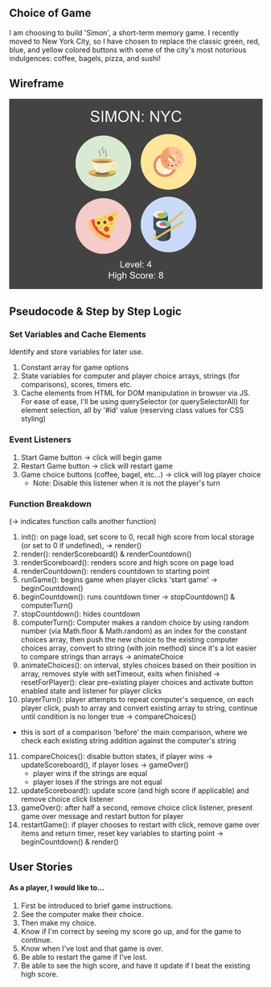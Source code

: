 ## Choice of Game
I am choosing to build 'Simon', a short-term memory game. I recently moved to New York City, so I have chosen to replace the classic green, red, blue, and yellow colored buttons with some of the city's most notorious indulgences: coffee, bagels, pizza, and sushi!

## Wireframe
![wireframe](./images/wireframe.png)

## Pseudocode & Step by Step Logic
### Set Variables and Cache Elements
Identify and store variables for later use.
1. Constant array for game options
2. State variables for computer and player choice arrays, strings (for comparisons), scores, timers etc.
3. Cache elements from HTML for DOM manipulation in browser via JS. For ease of ease, I'll be using querySelector (or querySelectorAll) for element selection, all by '#id' value (reserving class values for CSS styling)

### Event Listeners
1. Start Game button -> click will begin game
2. Restart Game button -> click will restart game
3. Game choice buttons (coffee, bagel, etc...) -> click will log player choice
    - Note: Disable this listener when it is not the player's turn

### Function Breakdown
(-> indicates function calls another function)
1. init(): on page load, set score to 0, recall high score from local storage (or set to 0 if undefined), -> render()
2. render(): renderScoreboard() & renderCountdown()
3. renderScoreboard(): renders score and high score on page load
4. renderCountdown(): renders countdown to starting point
5. runGame(): begins game when player clicks 'start game' -> beginCountdown()
6. beginCountdown(): runs countdown timer -> stopCountdown() & computerTurn()
7. stopCountdown(): hides countdown
8. computerTurn(): Computer makes a random choice by using random number (via Math.floor & Math.random) as an index for the constant choices array, then push the new choice to the existing computer choices array, convert to string (with join method) since it's a lot easier to compare strings than arrays -> animateChoice
9. animateChoices(): on interval, styles choices based on their position in array, removes style with setTimeout, exits when finished -> resetForPlayer(): clear pre-existing player choices and activate button enabled state and listener for player clicks
10. playerTurn(): player attempts to repeat computer's sequence, on each player click, push to array and convert existing array to string, continue until condition is no longer true -> compareChoices()
- this is sort of a comparison 'before' the main comparison, where we check each existing string addition against the computer's string
11. compareChoices(): disable button states, if player wins -> updateScoreboard(), if player loses -> gameOver()
    - player wins if the strings are equal
    - player loses if the strings are not equal
12. updateScoreboard(): update score (and high score if applicable) and remove choice click listener
13. gameOver(): after half a second, remove choice click listener, present game over message and restart button for player
14. restartGame(): if player chooses to restart with click, remove game over items and return timer, reset key variables to starting point -> beginCountdown() & render()

## User Stories
#### As a player, I would like to...
1. First be introduced to brief game instructions.
2. See the computer make their choice.
3. Then make my choice.
4. Know if I'm correct by seeing my score go up, and for the game to continue.
5. Know when I've lost and that game is over.
6. Be able to restart the game if I've lost.
7. Be able to see the high score, and have it update if I beat the existing high score.